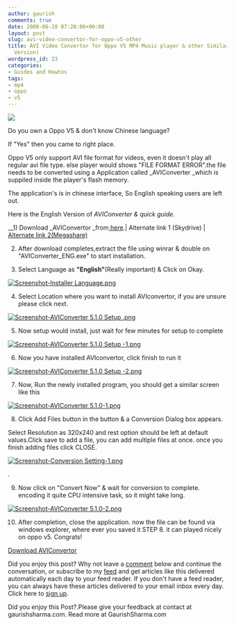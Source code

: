 ```yaml
---
author: gaurish
comments: true
date: 2008-06-28 07:28:00+00:00
layout: post
slug: avi-video-convertor-for-oppo-v5-other
title: AVI Video Convertor for Oppo V5 MP4 Music player & other Similar players(English
  Version)
wordpress_id: 23
categories:
- Guides and Howtos
tags:
- mp4
- oppo
- v5
---
```


[![](http://4.bp.blogspot.com/_wMAC6frBFdw/SGnky2cNBKI/AAAAAAAAAMM/eg_Fb5qkSxw/s200/oppo-v5.jpg)](http://4.bp.blogspot.com/_wMAC6frBFdw/SGnky2cNBKI/AAAAAAAAAMM/eg_Fb5qkSxw/s1600-h/oppo-v5.jpg)

Do you own a Oppo V5 & don't know Chinese language?

If "Yes" then you came to right place.

Oppo V5 only support AVI file format for videos, even it doesn't play all regular avi file type. else player would shows "FILE FORMAT ERROR".the file needs to be converted using a Application called _AVIConverter _which is suppiled inside the player's flash memory.

The application's is in chinese interface, So English speaking users are left out.

Here is the English Version of _AVIConverter & _quick guide_._

__1) Download  _AVIConvertor _from[ here](http://rapidshare.com/files/125354470/OPPOMP4.rar).| Alternate link 1 (Skydrive) | [Alternate link 2(Megashare)](http://www.megashare.com/538062)

2) After download completes,extract the file using winrar & double on   "AVIConverter_ENG.exe"  to start installation.

3) Select Language as **"English"**(Really important) & Click on Okay.

[](http://www.imgx.org/view/full/18735_ijwtr)

[![Screenshot-Installer Language.png](http://www.imgx.org/thumbs/small/18735_ijwtr/Screenshot-Installer%20Language.png)](http://www.imgx.org/view/full/18735_ijwtr)

4) Select Location where you want to install AVIconvertor, if you are unsure please click next.

[](http://www.imgx.org/view/full/18736_fwbgc)

[![Screenshot-AVIConverter 5.1.0 Setup .png](http://www.imgx.org/thumbs/small/18736_fwbgc/Screenshot-AVIConverter%205.1.0%20Setup%20.png)](http://www.imgx.org/view/full/18736_fwbgc)

5) Now setup would install, just wait for few minutes for setup to complete

[](http://www.imgx.org/view/full/18737_vqijg)

[![Screenshot-AVIConverter 5.1.0 Setup -1.png](http://www.imgx.org/thumbs/small/18737_vqijg/Screenshot-AVIConverter%205.1.0%20Setup%20-1.png)](http://www.imgx.org/view/full/18737_vqijg)

6) Now you have installed AVIconvertor, click finish to run it

[](http://www.imgx.org/view/full/18738_1cr68)

[![Screenshot-AVIConverter 5.1.0 Setup -2.png](http://www.imgx.org/thumbs/small/18738_1cr68/Screenshot-AVIConverter%205.1.0%20Setup%20-2.png)](http://www.imgx.org/view/full/18738_1cr68)

7) Now, Run the newly installed program, you should get a similar screen like this

[](http://www.imgx.org/view/full/18739_kciml)

[![Screenshot-AVIConverter 5.1.0-1.png](http://www.imgx.org/thumbs/small/18739_kciml/Screenshot-AVIConverter%205.1.0-1.png)](http://www.imgx.org/view/full/18739_kciml)

8) Click Add Files button in the button & a Conversion Dialog box appears.

Select Resolution as 320x240 and rest option should be left at default values.Click save to add a file, you can add multiple files at once. once you finish adding files click CLOSE.

[](http://www.imgx.org/view/full/18740_jdr3x)

[![Screenshot-Conversion Setting-1.png](http://www.imgx.org/thumbs/small/18740_jdr3x/Screenshot-Conversion%20Setting-1.png)](http://www.imgx.org/view/full/18740_jdr3x)

.

9) Now click on "Convert Now" & wait for conversion to complete. encoding it quite CPU intensive task, so it might take long.

[ ![Screenshot-AVIConverter 5.1.0-2.png](http://www.imgx.org/thumbs/small/18741_vfcrh/Screenshot-AVIConverter%205.1.0-2.png)](http://www.imgx.org/view/full/18741_vfcrh)

10) After completion, close the application. now the file can be found via windows explorer, where ever you saved it STEP 8. it can played nicely on oppo v5. Congrats!

[Download AVIConvertor](http://rapidshare.com/files/125354470/OPPOMP4.rar)

Did you enjoy this post? Why not leave a [comment](http://www.blogger.com/comment.g?blogID=8205051555485070358&postID=7573344203362105060) below and continue the conversation, or subscribe to my [feed](http://gslive.blogspot.com/feeds/posts/default) and get articles like this delivered automatically each day to your feed reader. If you don't have a feed reader, you can always have these articles delivered to your email inbox every day. Click here to [sign up](http://www.feedburner.com/fb/a/emailverifySubmit?feedId=2080213&loc=en_US).


Did you enjoy this Post?.Please give your feedback at contact at gaurishsharma.com.
Read more at GaurishSharma.com
